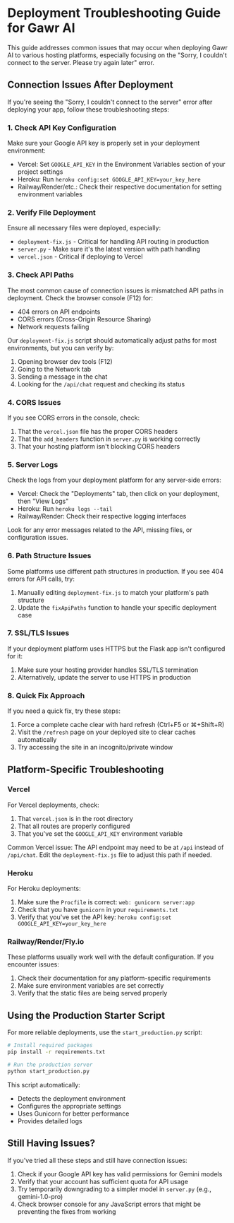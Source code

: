 # Deployment Troubleshooting Guide for Gawr AI

This guide addresses common issues that may occur when deploying Gawr AI to various hosting platforms, especially focusing on the "Sorry, I couldn't connect to the server. Please try again later" error.

## Connection Issues After Deployment

If you're seeing the "Sorry, I couldn't connect to the server" error after deploying your app, follow these troubleshooting steps:

### 1. Check API Key Configuration

Make sure your Google API key is properly set in your deployment environment:

- Vercel: Set `GOOGLE_API_KEY` in the Environment Variables section of your project settings
- Heroku: Run `heroku config:set GOOGLE_API_KEY=your_key_here`
- Railway/Render/etc.: Check their respective documentation for setting environment variables

### 2. Verify File Deployment

Ensure all necessary files were deployed, especially:

- `deployment-fix.js` - Critical for handling API routing in production
- `server.py` - Make sure it's the latest version with path handling
- `vercel.json` - Critical if deploying to Vercel

### 3. Check API Paths

The most common cause of connection issues is mismatched API paths in deployment. Check the browser console (F12) for:

- 404 errors on API endpoints
- CORS errors (Cross-Origin Resource Sharing)
- Network requests failing

Our `deployment-fix.js` script should automatically adjust paths for most environments, but you can verify by:

1. Opening browser dev tools (F12)
2. Going to the Network tab
3. Sending a message in the chat
4. Looking for the `/api/chat` request and checking its status

### 4. CORS Issues

If you see CORS errors in the console, check:

1. That the `vercel.json` file has the proper CORS headers
2. That the `add_headers` function in `server.py` is working correctly
3. That your hosting platform isn't blocking CORS headers

### 5. Server Logs

Check the logs from your deployment platform for any server-side errors:

- Vercel: Check the "Deployments" tab, then click on your deployment, then "View Logs"
- Heroku: Run `heroku logs --tail`
- Railway/Render: Check their respective logging interfaces

Look for any error messages related to the API, missing files, or configuration issues.

### 6. Path Structure Issues

Some platforms use different path structures in production. If you see 404 errors for API calls, try:

1. Manually editing `deployment-fix.js` to match your platform's path structure
2. Update the `fixApiPaths` function to handle your specific deployment case

### 7. SSL/TLS Issues

If your deployment platform uses HTTPS but the Flask app isn't configured for it:

1. Make sure your hosting provider handles SSL/TLS termination
2. Alternatively, update the server to use HTTPS in production

### 8. Quick Fix Approach

If you need a quick fix, try these steps:

1. Force a complete cache clear with hard refresh (Ctrl+F5 or ⌘+Shift+R)
2. Visit the `/refresh` page on your deployed site to clear caches automatically
3. Try accessing the site in an incognito/private window

## Platform-Specific Troubleshooting

### Vercel

For Vercel deployments, check:

1. That `vercel.json` is in the root directory
2. That all routes are properly configured
3. That you've set the `GOOGLE_API_KEY` environment variable

Common Vercel issue: The API endpoint may need to be at `/api` instead of `/api/chat`. Edit the `deployment-fix.js` file to adjust this path if needed.

### Heroku

For Heroku deployments:

1. Make sure the `Procfile` is correct: `web: gunicorn server:app`
2. Check that you have `gunicorn` in your `requirements.txt`
3. Verify that you've set the API key: `heroku config:set GOOGLE_API_KEY=your_key_here`

### Railway/Render/Fly.io

These platforms usually work well with the default configuration. If you encounter issues:

1. Check their documentation for any platform-specific requirements
2. Make sure environment variables are set correctly
3. Verify that the static files are being served properly

## Using the Production Starter Script

For more reliable deployments, use the `start_production.py` script:

```bash
# Install required packages
pip install -r requirements.txt

# Run the production server
python start_production.py
```

This script automatically:
- Detects the deployment environment
- Configures the appropriate settings
- Uses Gunicorn for better performance
- Provides detailed logs

## Still Having Issues?

If you've tried all these steps and still have connection issues:

1. Check if your Google API key has valid permissions for Gemini models
2. Verify that your account has sufficient quota for API usage
3. Try temporarily downgrading to a simpler model in `server.py` (e.g., gemini-1.0-pro)
4. Check browser console for any JavaScript errors that might be preventing the fixes from working 